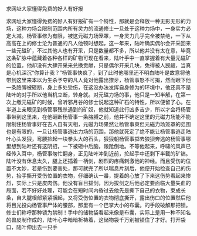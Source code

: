 求网址大家懂得免费的好人有好报



求网址大家懂得免费的好人有好报矿有一个特性，那就是会释放一种无影无形的力场，这种力场会限制范围内所有灵力的流通修士一旦处于这种力场中，一身实力必定大减。杨管事修为有限，被这元磁力场笼罩，一身灵力几乎完全被禁绝，一下从高高在上的修士沦为普通的凡人他顿时想起，这一年来，陆叶确实偶尔会开采回来一些元磁矿，不过其他人也有开采，只是数量都不多，所以他并没有太在意，毕竟这条矿脉中蕴藏着各种各样的矿物可现在看来，陆叶手中一直掌握着有大量元磁矿的位置，他却没有大肆开采来兑换贡献，只是偶尔开采几块，免得被人觊觎，当真是心机深沉“你算计我？”杨管事快疯了，到了此时他哪里还不明白陆叶是故意将他带到这里来本以为生杀予夺的凡人竟对他露出獠牙，杨管事怒不可揭，然而眼下他一条胳膊被砸断，身上多处受伤，在这没办法发挥自身修为的环境中，他还真不是陆叶的对手所以他当机立断，转身就。对元磁力场的事，他只是一知半解，在第一次上缴元磁矿的时候，曾听邪月谷的修士说起这种矿石的特性，所以便留了心。在半道上亲眼见到杨管事残杀遇到的矿奴，他就知道此行凶多吉少，所以才会将杨管事带到这里来，在他砸断杨管事一条胳膊之前，他并不确定这里的元磁力场能不能限制住杨管事好在吉人自有天相，元磁力场果然让杨管事束但元磁力场笼罩的范围也是有限的，一旦让杨管事逃出力场的范围，那他就死定了绝不能让杨管事逃走陆叶心头发狠，弯腰捡起一块拳头大的石头，狠狠朝杨管事掷去狼狈奔逃的杨管事哪里想到陆叶还有这阴招，一下被砸中后脑，踉跄倒地。不等他起来，呼啸的风声已经传入耳中，杨管事匆忙翻身，正见陆叶冲到近前，抡起手中还剩下半截的矿镐。陆叶没有休息太久，腿上还插着一柄剑，剧烈的疼痛刺激他的神经。而且受伤的位置不太妙，若是伤到要害处，那可就完了所以喘息片刻后，他便开始检查自己的伤势，抬手撕开受伤位置的衣物，仔细确认一番，提着的心放了下来这伤势看起来惨烈，实际上只是皮肉伤。他没有盲目拔剑，因为拔剑之后他必定要面临大量失血的局面，若不好好处理，可能会在短时间内昏过去他先是撕下自己的衣物，束成长条，自大腿根部紧紧捆起，又将受伤位置的衣物彻底撕开，露出伤口的位置然后他将目光投向杨管事尸体的腰部，那里有一个巴掌大小的布囊。的手段破解那把锁。修士们称呼那种锁为禁制！手中的储物袋看起来像是布囊，实际上是用一种不知名的兽皮制作成的，陆叶心中暗暗祈祷着，这储物袋千万别被锁住了才好。打开袋口，陆叶伸出去一只手
